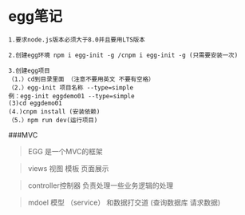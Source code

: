 # egg笔记
    1.要求node.js版本必须大于8.0并且要用LTS版本
    
    2.创建egg环境 npm i egg-init -g /cnpm i egg-init -g (只需要安装一次)

    3.创建egg项目
    （1.）cd到目录里面 （注意不要用英文 不要有空格）
    （2.）egg-init 项目名称 --type=simple 
    例：egg-init eggdemo01 --type=simple
    (3)cd eggdemo01
    (4.)cnpm install (安装依赖)
    （5.）npm run dev(运行项目)

###MVC

>EGG  是一个MVC的框架

>views 视图 模板 页面展示

>controller控制器 负责处理一些业务逻辑的处理

>mdoel 模型 （service） 和数据打交道  (查询数据库 请求数据)
